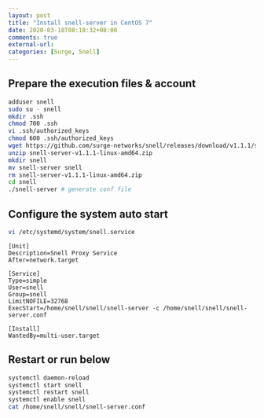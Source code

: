 ```yaml
---
layout: post
title: "Install snell-server in CentOS 7"
date: 2020-03-18T08:10:32+08:00
comments: true
external-url:
categories: [Surge, Snell]
---
```


## Prepare the execution files & account

```bash
adduser snell
sudo su - snell
mkdir .ssh
chmod 700 .ssh
vi .ssh/authorized_keys
chmod 600 .ssh/authorized_keys
wget https://github.com/surge-networks/snell/releases/download/v1.1.1/snell-server-v1.1.1-linux-amd64.zip
unzip snell-server-v1.1.1-linux-amd64.zip
mkdir snell
mv snell-server snell
rm snell-server-v1.1.1-linux-amd64.zip
cd snell
./snell-server # generate conf file
```

## Configure the system auto start

```bash
vi /etc/systemd/system/snell.service
```

```text
[Unit]
Description=Snell Proxy Service
After=network.target

[Service]
Type=simple
User=snell
Group=snell
LimitNOFILE=32768
ExecStart=/home/snell/snell/snell-server -c /home/snell/snell/snell-server.conf

[Install]
WantedBy=multi-user.target
```

## Restart or run below

```bash
systemctl daemon-reload
systemctl start snell
systemctl restart snell
systemctl enable snell
cat /home/snell/snell/snell-server.conf
```
